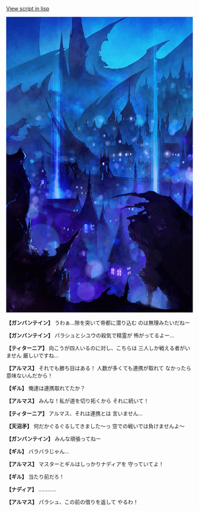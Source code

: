 [View script in lisp](../scripts/100604021.txt)

![300_devil_night03.png](../images/backgrounds/300_devil_night03.png)

**【ガンバンテイン】**
うわぁ…隙を突いて帝都に潜り込む
のは無理みたいだねー

**【ガンバンテイン】**
パラシュとシユウの殺気で精霊が
怖がってるよー…

**【ティターニア】**
向こうが四人いるのに対し、こちらは
三人しか戦える者がいません
厳しいですね…

**【アルマス】**
それでも勝ち目はある！
人数が多くても連携が取れて
なかったら意味ないんだから！

**【ギル】**
俺達は連携取れてたか？

**【アルマス】**
みんな！私が道を切り拓くから
それに続いて！

**【ティターニア】**
アルマス、それは連携とは
言いません…

**【天沼矛】**
何だかぐるぐるしてきました～っ
空での戦いでは負けませんよ～

**【ガンバンテイン】**
みんな頑張ってねー

**【ギル】**
バラバラじゃん…

**【アルマス】**
マスターとギルはしっかりナディアを
守っていてよ！

**【ギル】**
当たり前だろ！

**【ナディア】**
…………

**【アルマス】**
パラシュ、この前の借りを返して
やるわ！
